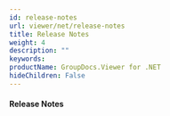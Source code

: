 ```yaml
---
id: release-notes
url: viewer/net/release-notes
title: Release Notes
weight: 4
description: ""
keywords: 
productName: GroupDocs.Viewer for .NET
hideChildren: False
---
```

#### Release Notes
